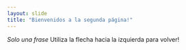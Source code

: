 ```yaml
---
layout: slide
title: "Bienvenidos a la segunda página!"
---
```

*Solo una frase*
Utiliza la flecha hacia la izquierda para volver!
